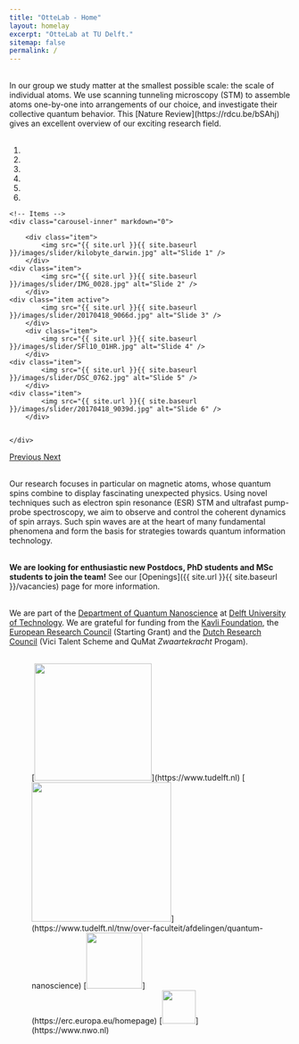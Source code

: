 ```yaml
---
title: "OtteLab - Home"
layout: homelay
excerpt: "OtteLab at TU Delft."
sitemap: false
permalink: /
---
```


<br />
In our group we study matter at the smallest possible scale: the scale of individual atoms. We use scanning tunneling microscopy (STM) to assemble atoms one-by-one into arrangements of our choice, and investigate their collective quantum behavior. This [Nature Review](https://rdcu.be/bSAhj) gives an excellent overview of our exciting research field.<br />
<br />


<div markdown="0" id="carousel" class="carousel slide" data-ride="carousel" data-interval="6000" data-pause="hover" >
    <!-- Menu -->
    <ol class="carousel-indicators">
        <li data-target="#carousel" data-slide-to="0" class="active"></li>
        <li data-target="#carousel" data-slide-to="1"></li>
        <li data-target="#carousel" data-slide-to="2"></li>
        <li data-target="#carousel" data-slide-to="3"></li>
        <li data-target="#carousel" data-slide-to="4"></li>
	<li data-target="#carousel" data-slide-to="5"></li>
    </ol>

    <!-- Items -->
    <div class="carousel-inner" markdown="0">
       
        <div class="item">
            <img src="{{ site.url }}{{ site.baseurl }}/images/slider/kilobyte_darwin.jpg" alt="Slide 1" />
        </div>
	<div class="item">
            <img src="{{ site.url }}{{ site.baseurl }}/images/slider/IMG_0028.jpg" alt="Slide 2" />
        </div>
	<div class="item active">
            <img src="{{ site.url }}{{ site.baseurl }}/images/slider/20170418_9066d.jpg" alt="Slide 3" />
        </div>   
        <div class="item">
            <img src="{{ site.url }}{{ site.baseurl }}/images/slider/SFl10_01HR.jpg" alt="Slide 4" />
        </div>
	<div class="item">
            <img src="{{ site.url }}{{ site.baseurl }}/images/slider/DSC_0762.jpg" alt="Slide 5" />
        </div>
	<div class="item">
            <img src="{{ site.url }}{{ site.baseurl }}/images/slider/20170418_9039d.jpg" alt="Slide 6" />
        </div> 
       
          
    </div>
  <a class="left carousel-control" href="#carousel" role="button" data-slide="prev">
    <span class="glyphicon glyphicon-chevron-left" aria-hidden="true"></span>
    <span class="sr-only">Previous</span>
  </a>
  <a class="right carousel-control" href="#carousel" role="button" data-slide="next">
    <span class="glyphicon glyphicon-chevron-right" aria-hidden="true"></span>
    <span class="sr-only">Next</span>
  </a>
</div>
<br />

Our research focuses in particular on magnetic atoms, whose quantum spins combine to display fascinating unexpected physics. Using novel techniques such as electron spin resonance (ESR) STM and ultrafast pump-probe spectroscopy, we aim to observe and control the coherent dynamics of spin arrays. Such spin waves are at the heart of many fundamental phenomena and form the basis for strategies towards quantum information technology.<br />
<br />

 **We are  looking for enthusiastic new Postdocs, PhD students and MSc students to join the team!** See our [Openings]({{ site.url }}{{ site.baseurl }}/vacancies) page for more information.<br />
<br />

We are part of the [Department of Quantum Nanoscience](https://www.tudelft.nl/tnw/over-faculteit/afdelingen/quantum-nanoscience) at [Delft University of Technology](https://www.tudelft.nl). We are grateful for funding from the [Kavli Foundation](https://kavlifoundation.org), the [European Research Council](https://erc.europa.eu/homepage) (Starting Grant) and the [Dutch Research Council](https://www.nwo.nl) (Vici Talent Scheme and QuMat _Zwaartekracht_ Progam).<br />
<br />

<figure class="fourth">
  [<img src="{{ site.url }}{{ site.baseurl }}/images/logopic/Logo_TUDelft.png" style="width: 210px">](https://www.tudelft.nl)
  [<img src="{{ site.url }}{{ site.baseurl }}/images/logopic/Logo_QN.png" style="width: 250px">](https://www.tudelft.nl/tnw/over-faculteit/afdelingen/quantum-nanoscience)
  [<img src="{{ site.url }}{{ site.baseurl }}/images/logopic/Logo_ERC.jpg" style="width: 100px">](https://erc.europa.eu/homepage)
  [<img src="{{ site.url }}{{ site.baseurl }}/images/logopic/Logo_NWO.jpg" style="width: 60px">](https://www.nwo.nl)
</figure>

